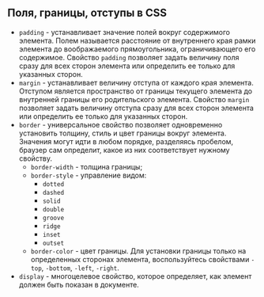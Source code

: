 ## Поля, границы, отступы в CSS

* `padding` -  устанавливает значение полей вокруг содержимого элемента. Полем называется расстояние от внутреннего края рамки элемента до воображаемого прямоугольника, ограничивающего его содержимое. Свойство `padding` позволяет задать величину поля сразу для всех сторон элемента или определить ее только для указанных сторон.
* `margin` - устанавливает величину отступа от каждого края элемента. Отступом является пространство от границы текущего элемента до внутренней границы его родительского элемента. Свойство `margin` позволяет задать величину отступа сразу для всех сторон элемента или определить ее только для указанных сторон.
* `border` - универсальное свойство позволяет одновременно установить толщину, стиль и цвет границы вокруг элемента. Значения могут идти в любом порядке, разделяясь пробелом, браузер сам определит, какое из них соответствует нужному свойству.
	* `border-width` - толщина границы;
	* `border-style` - управление видом:
		* `dotted`
		* `dashed`
		* `solid`
		* `double`
		* `groove`
		* `ridge`
		* `inset`
		* `outset`
	* `border-color` - цвет границы.
Для установки границы только на определенных сторонах элемента, воспользуйтесь свойствами `-top`, `-bottom`, `-left`, `-right`.
* `display` - многоцелевое свойство, которое определяет, как элемент должен быть показан в документе.
